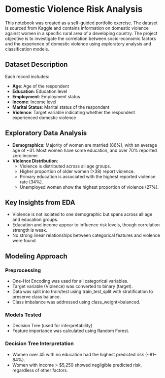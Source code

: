 # Domestic Violence Risk Analysis

This notebook was created as a self-guided portfolio exercise. The dataset is sourced from Kaggle and contains information on domestic violence against women in a specific rural area of a developing country. The project objective is to investigate the correlation between socio-economic factors and the experience of domestic violence using exploratory analysis and classification models.

## Dataset Description

Each record includes:

- **Age**: Age of the respondent
- **Education**: Education level
- **Employment**: Employment status
- **Income**: Income level
- **Marital Status**: Marital status of the respondent
- **Violence**: Target variable indicating whether the respondent experienced domestic violence

## Exploratory Data Analysis

- **Demographics**: Majority of women are married (86%), with an average age of ~31. Most women have some education, and over 70% reported zero income.
- **Violence Distribution**:
  - Violence is distributed across all age groups.
  - Higher proportion of older women (>38) report violence.
  - Primary education is associated with the highest reported violence rate (34%).
  - Unemployed women show the highest proportion of violence (27%).

## Key Insights from EDA

- Violence is not isolated to one demographic but spans across all age and education groups.
- Education and income appear to influence risk levels, though correlation strength is weak.
- No strong linear relationships between categorical features and violence were found.

## Modeling Approach

### Preprocessing

- One-Hot Encoding was used for all categorical variables.
- Target variable (Violence) was converted to binary (target).
- Data was split into train/test using train_test_split with stratification to preserve class balance.
- Class imbalance was addressed using class_weight=balanced.

### Models Tested

- Decision Tree (used for interpretability)
- Feature importance was calculated using Random Forest.

### Decision Tree Interpretation

- Women over 45 with no education had the highest predicted risk (~81–84%).
- Women with income > $5,250 showed negligible predicted risk, regardless of other factors.

